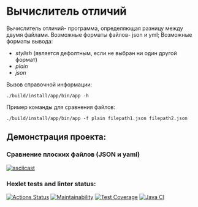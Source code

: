 # Вычислитель отличий
Вычислитель отличий- программа, определяющая разницу между двумя файлами.
Возможные форматы файлов- json и yml;
Возможные форматы вывода:
- *stylish* (является дефолтным, если не выбран ни один другой формат)
- *plain*
- *json*

Вызов справочной информации:
```
./build/install/app/bin/app -h
```
Пример команды для сравнения файлов:
```
./build/install/app/bin/app -f plain filepath1.json filepath2.json
```
## Демонстрация проекта:
### Сравнение плоских файлов (JSON и yaml)
[![asciicast](https://asciinema.org/a/4jI7d8qawCIb3YvwUrJGCIP4N.svg)](https://asciinema.org/a/4jI7d8qawCIb3YvwUrJGCIP4N)
### Hexlet tests and linter status:
[![Actions Status](https://github.com/gerakiera/java-project-71/actions/workflows/hexlet-check.yml/badge.svg)](https://github.com/gerakiera/java-project-71/actions)
[![Maintainability](https://api.codeclimate.com/v1/badges/1e5efb3d4dd7fefdd2f1/maintainability)](https://codeclimate.com/github/gerakiera/java-project-71/maintainability)
[![Test Coverage](https://api.codeclimate.com/v1/badges/1e5efb3d4dd7fefdd2f1/test_coverage)](https://codeclimate.com/github/gerakiera/java-project-71/test_coverage)
[![Java CI](https://github.com/gerakiera/java-project-71/actions/workflows/gradle.yml/badge.svg)](https://github.com/gerakiera/java-project-71/actions/workflows/gradle.yml)
